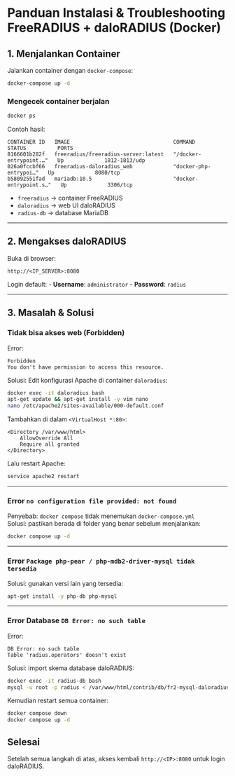# Panduan Instalasi & Troubleshooting FreeRADIUS + daloRADIUS (Docker)

## 1. Menjalankan Container

Jalankan container dengan `docker-compose`:

``` bash
docker-compose up -d
```

### Mengecek container berjalan

``` bash
docker ps
```

Contoh hasil:

    CONTAINER ID   IMAGE                                 COMMAND                  STATUS          PORTS
    8166601b282f   freeradius/freeradius-server:latest   "/docker-entrypoint.…"   Up             1812-1813/udp
    026a0fccbf66   freeradius-daloradius_web             "docker-php-entrypoi…"   Up             8080/tcp
    b58092551fad   mariadb:10.5                          "docker-entrypoint.s…"   Up             3306/tcp

-   `freeradius` -> container FreeRADIUS
-   `daloradius` -> web UI daloRADIUS
-   `radius-db` -> database MariaDB

------------------------------------------------------------------------

## 2. Mengakses daloRADIUS

Buka di browser:

    http://<IP_SERVER>:8080

Login default: - **Username**: `administrator` - **Password**: `radius`

------------------------------------------------------------------------

## 3. Masalah & Solusi

### Tidak bisa akses web (Forbidden)

Error:

    Forbidden
    You don't have permission to access this resource.

Solusi: Edit konfigurasi Apache di container `daloradius`:

``` bash
docker exec -it daloradius bash
apt-get update && apt-get install -y vim nano
nano /etc/apache2/sites-available/000-default.conf
```

Tambahkan di dalam `<VirtualHost *:80>`:

    <Directory /var/www/html>
        AllowOverride All
        Require all granted
    </Directory>

Lalu restart Apache:

``` bash
service apache2 restart
```

------------------------------------------------------------------------

### Error `no configuration file provided: not found`

Penyebab: `docker compose` tidak menemukan `docker-compose.yml`\
Solusi: pastikan berada di folder yang benar sebelum menjalankan:

``` bash
docker compose up -d
```

------------------------------------------------------------------------

### Error `Package php-pear / php-mdb2-driver-mysql tidak tersedia`

Solusi: gunakan versi lain yang tersedia:

``` bash
apt-get install -y php-db php-mysql
```

------------------------------------------------------------------------

### Error Database `DB Error: no such table`

Error:

    DB Error: no such table
    Table 'radius.operators' doesn't exist

Solusi: import skema database daloRADIUS:

``` bash
docker exec -it radius-db bash
mysql -u root -p radius < /var/www/html/contrib/db/fr2-mysql-daloradius-and-freeradius.sql
```

Kemudian restart semua container:

``` bash
docker compose down
docker compose up -d
```

## Selesai

Setelah semua langkah di atas, akses kembali `http://<IP>:8080` untuk
login daloRADIUS.